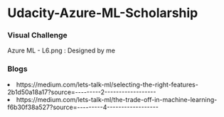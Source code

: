 # Udacity-Azure-ML-Scholarship

<h3>Visual Challenge</h3>
  Azure ML - L6.png : Designed by me
  
<h3>Blogs</h3>
  <li>https://medium.com/lets-talk-ml/selecting-the-right-features-2b1d50a18a17?source=---------2------------------</li>
  <li>https://medium.com/lets-talk-ml/the-trade-off-in-machine-learning-f6b30f38a527?source=---------4------------------</li>

